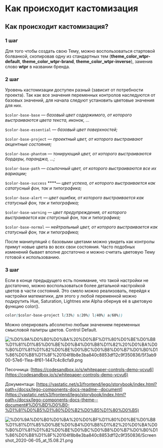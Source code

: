 # Как происходит кастомизация

## Как происходит кастомизация?

### 1 шаг

Для того чтобы создать свою Тему, можно воспользоваться стартовой болванкой, скопировав одну из стандартных тем (**theme_color_wtpr-default**, **theme_color_wtpr-brand**, **theme_color_wtpr-inverse**), заменив слово **wtpr** в названии бренда.

### 2 шаг

Уровень кастомизации доступен разный (зависит от потребности проекта). Так как все значения переменных контролов наследуются от базовых значений, для начала следуют установить цветовые значения для них.

`$color-base-base` *— базовый цвет содержимого, от которого выстраиваются цвета текста, иконок, ...*

`$color-base-essential` *— базовый цвет поверхностей;*

`$color-base-project` *— проектный цвет, от которого выстраивают акцентные состояния;*

`$color-base-phantom` *— тонирующий цвет, от которого выстраиваются бордеры, паранджа, ...;*

`$color-base-path` *— ссылочный цвет, от которого выстраиваются все их вариации;*

`$color-base-success` *****— цвет успеха, от которого выстраивается как сататусный фон, так и типографика;*

`$color-base-alert` *— цвет ошибки, от которого выстраивается как статусный фон, так и типографика;*

`$color-base-warning` *— цвет предупреждения, от которого выстраивается как статусный фон, так и типографика;*

`$color-base-normal` *— нейтральный цвет, от которого выстраивается как статусный фон, так и типографика;*

После манипуляций с базовыми цветами можно увидеть как контролы примут новые цвета во всех свои состояния. Часто подобных изменений бывает вполне достаточно и можно считать цветовую Тему готовой к использованию.

### 3 шаг

Если в конце предыдущего есть понимание, что такой настройки не достаточно, можно воспользоваться более детальной настройкой цветов в части состояний. Это смело можно реализовать, перейдя к настройки математики, для этого у любой переменной можно подкрутить Hue, Saturation, Lightnes или Alpha обернув её в цветовую функцию color().

```css
color($color-base-project l(33%) s(20%) l(40%) a(60%))
```

Можно оперировать абсолютно любым значением переменных смысловой палитры цветов. Control Default.

![%D0%9A%D0%B0%D0%BA%20%D0%BF%D1%80%D0%BE%D0%B8%D1%81%D1%85%D0%BE%D0%B4%D0%B8%D1%82%20%D0%BA%D0%B0%D1%81%D1%82%D0%BE%D0%BC%D0%B8%D0%B7%D0%B0%D1%86%D0%B8%D1%8F%20104f8b8e3ba840c8853df12c9f350836/5f3ab900-57e6-11ea-8f61-1447c4c8cfa9.png](%D0%9A%D0%B0%D0%BA%20%D0%BF%D1%80%D0%BE%D0%B8%D1%81%D1%85%D0%BE%D0%B4%D0%B8%D1%82%20%D0%BA%D0%B0%D1%81%D1%82%D0%BE%D0%BC%D0%B8%D0%B7%D0%B0%D1%86%D0%B8%D1%8F%20104f8b8e3ba840c8853df12c9f350836/5f3ab900-57e6-11ea-8f61-1447c4c8cfa9.png)

Песочница: [https://codesandbox.io/s/whitepaper-controls-demo-vcvu6](https://codesandbox.io/s/whitepaper-controls-demo-vcvu6)

Документаци: [https://yastatic.net/s3/frontend/lego/storybook/index.html?path=/docsx/lego-components-docs-readme--document](https://yastatic.net/s3/frontend/lego/storybook/index.html?path=/docsx/lego-components-docs-theme--document#%D0%BD%D0%B0-%D1%81%D0%B5%D1%80%D0%B2%D0%B5%D1%80%D0%B5)

![%D0%9A%D0%B0%D0%BA%20%D0%BF%D1%80%D0%BE%D0%B8%D1%81%D1%85%D0%BE%D0%B4%D0%B8%D1%82%20%D0%BA%D0%B0%D1%81%D1%82%D0%BE%D0%BC%D0%B8%D0%B7%D0%B0%D1%86%D0%B8%D1%8F%20104f8b8e3ba840c8853df12c9f350836/Screenshot_2020-06-05_at_15.08.21.png](%D0%9A%D0%B0%D0%BA%20%D0%BF%D1%80%D0%BE%D0%B8%D1%81%D1%85%D0%BE%D0%B4%D0%B8%D1%82%20%D0%BA%D0%B0%D1%81%D1%82%D0%BE%D0%BC%D0%B8%D0%B7%D0%B0%D1%86%D0%B8%D1%8F%20104f8b8e3ba840c8853df12c9f350836/Screenshot_2020-06-05_at_15.08.21.png)